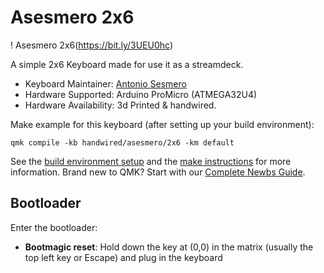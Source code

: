 # Asesmero 2x6

! Asesmero 2x6(https://bit.ly/3UEU0hc)

A simple 2x6 Keyboard made for use it as a streamdeck.


* Keyboard Maintainer: [Antonio Sesmero](https://github.com/asesmero)
* Hardware Supported: Arduino ProMicro (ATMEGA32U4)
* Hardware Availability: 3d Printed & handwired.

Make example for this keyboard (after setting up your build environment):

    qmk compile -kb handwired/asesmero/2x6 -km default


See the [build environment setup](https://docs.qmk.fm/#/getting_started_build_tools) and the [make instructions](https://docs.qmk.fm/#/getting_started_make_guide) for more information. Brand new to QMK? Start with our [Complete Newbs Guide](https://docs.qmk.fm/#/newbs).

## Bootloader

Enter the bootloader:

* **Bootmagic reset**: Hold down the key at (0,0) in the matrix (usually the top left key or Escape) and plug in the keyboard
